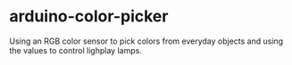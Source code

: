 # arduino-color-picker

Using an RGB color sensor to pick colors from everyday objects and using the values to control lighplay lamps.
